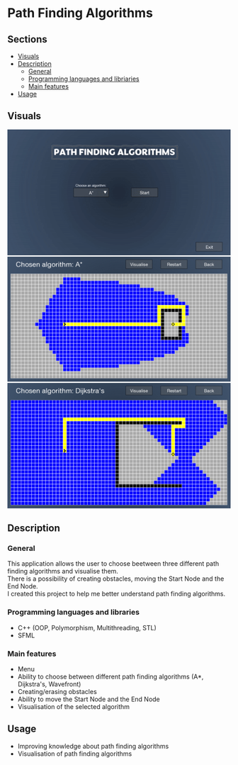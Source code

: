 
# Path Finding Algorithms
## Sections

 - [Visuals](#visuals)
 - [Description](#description)
	 - [General](#general)
	 - [Programming languages and libriaries](#programming-languages-and-libraries)
	 - [Main features](#main-features)
 - [Usage](#usage)

## Visuals

![gif](visuals/path_finding.gif)
![screenshot](visuals/path_finding.PNG)
![screenshot](visuals/path_finding2.PNG)

## Description

### General

This application allows the user to choose beetween three different path finding algorithms and visualise them. <br>
There is a possibility of creating obstacles, moving the Start Node and the End Node. <br>
I created this project to help me better understand path finding algorithms.

### Programming languages and libraries

 - C++ (OOP, Polymorphism, Multithreading, STL)
 - SFML

### Main features

- Menu
- Ability to choose between different path finding algorithms (A*, Dijkstra's, Wavefront)
- Creating/erasing obstacles
- Ability to move the Start Node and the End Node
- Visualisation of the selected algorithm

## Usage

 - Improving knowledge about path finding algorithms
 - Visualisation of path finding algorithms
